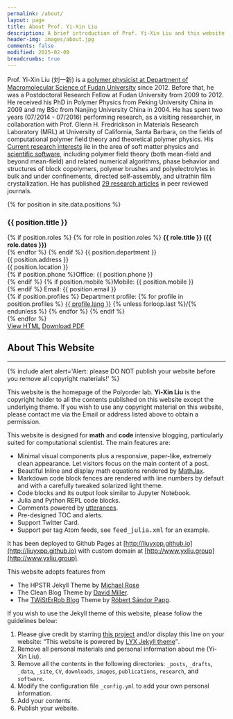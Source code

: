 ```yaml
---
permalink: /about/
layout: page
title: About Prof. Yi-Xin Liu
description: A brief introduction of Prof. Yi-Xin Liu and this website.
header-img: images/about.jpg
comments: false
modified: 2025-02-09
breadcrumbs: true
---
```


Prof. Yi-Xin Liu (刘一新) is a [polymer physicist at Department of Macromolecular Science of Fudan University](https://polymer.fudan.edu.cn/e1/db/c31500a385499/page.htm) since 2012.
Before that, he was a Postdoctoral Research Fellow at Fudan University from 2009 to 2012.
He received his PhD in Polymer Physics from Peking University China in 2009 and my BSc from Nanjing University China in 2004.
He has spent two years (07/2014 - 07/2016) performing research, as a visiting researcher, in collaboration with Prof. Glenn H. Fredrickson in Materials Research Laboratory (MRL) at University of California, Santa Barbara, on the fields of computational polymer field theory and theoretical polymer physics.
His [Current research interests]({{site.url}}/research) lie in the area of soft matter physics and [scientific software]({{site.url}}/software), including polymer field theory (both mean-field and beyond mean-field) and related numerical algorithms, phase behavior and structures of block copolymers, polymer brushes and polyelectrolytes in bulk and under confinements, directed self-assembly, and ultrathin film crystallization.
He has published [29 research articles]({{site.url}}/publications) in peer reviewed journals.

<div class="position-grid">
  {% for position in site.data.positions %}
  <div class="position-card">
    <div class="position-info">
      <h3>{{ position.title }}</h3>
      <div class="position-details">
        {% if position.roles %}
          {% for role in position.roles %}
            <strong>{{ role.title }} ({{ role.dates }})</strong><br>
          {% endfor %}
        {% endif %}
        {{ position.department }}<br>
        {{ position.address }}<br>
        {{ position.location }}<br>
        {% if position.phone %}Office: {{ position.phone }}<br>{% endif %}
        {% if position.mobile %}Mobile: {{ position.mobile }}<br>{% endif %}
        Email: {{ position.email }}<br>
        {% if position.profiles %}
          Department profile: 
          {% for profile in position.profiles %}
            <a href="{{ profile.url }}">{{ profile.lang }}</a>
            {% unless forloop.last %}/{% endunless %}
          {% endfor %}
        {% endif %}
      </div>
    </div>
  </div>
  {% endfor %}
</div>

<div markdown="0">
    <a href="{{ site.url }}/cv/" class="btn btn-info">View HTML</a>
    <a href="{{ site.url }}/downloads/CV.pdf" class="btn btn-success">Download PDF</a>
</div>

## About This Website
-----

{% include alert alert='Alert:
    please DO NOT publish your website before you remove all copyright materials!' %}

This website is the homepage of the Polyorder lab. **Yi-Xin Liu** is the copyright holder to all the contents published on this website except the underlying theme. If you wish to use any copyright material on this website, please contact me via the Email or address listed above to obtain a permission.

This website is designed for **math** and **code** intensive blogging, particularly suited for computational scientist. The main features are:

* Minimal visual components plus a responsive, paper-like, extremely clean appearance. Let visitors focus on the main content of a post.
* Beautiful Inline and display math equations rendered by [MathJax](https://www.mathjax.org/).
* Markdown code block fences are rendered with line numbers by default and with a carefully tweaked solarized light theme.
* Code blocks and its output look similar to Jupyter Notebook.
* Julia and Python REPL code blocks.
* Comments powered by [utterances](https://utteranc.es/).
* Pre-designed TOC and alerts.
* Support Twitter Card.
* Support per tag Atom feeds, see <samp>feed_julia.xml</samp> for an example.

It has been deployed to Github Pages at [http://liuyxpp.github.io](http://liuyxpp.github.io) with custom domain at [http://www.yxliu.group](http://www.yxliu.group).

This website adopts features from
* The HPSTR Jekyll Theme by [Michael Rose](https://github.com/mmistakes)
* The Clean Blog Theme by [David Miller](https://github.com/davidtmiller/).
* The [TWiStErRob Blog](http://www.twisterrob.net) Theme by [Róbert Sándor Papp](https://github.com/TWiStErRob/twisterrob.github.io).

If you wish to use the Jekyll theme of this website, please follow the guidelines below:

1. Please give credit by starring [this project](https://github.com/liuyxpp/liuyxpp.github.io) and/or display this line on your website: <q>This website is powered by [LYX Jekyll theme](https://github.com/liuyxpp/liuyxpp.github.io)</q>.
2. Remove all personal materials and personal information about me (Yi-Xin Liu).
3. Remove all the contents in the following directories: `_posts`, `_drafts`, `_data`, `_site`, `CV`, `downloads`, `images`, `publications`, `research`, and `software`.
4. Modify the configuration file `_config.yml` to add your own personal information.
5. Add your contents.
6. Publish your website.
